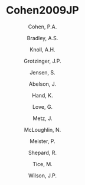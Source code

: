 ---
layout: publication
title: Cohen2009JP
category: journalpub
author: 
 - Cohen, P.A. 
 - Bradley, A.S. 
 - Knoll, A.H.  
 - Grotzinger, J.P. 
 - Jensen, S. 
 - Abelson, J. 
 - Hand, K. 
 - Love, G. 
 - Metz, J. 
 - McLoughlin, N. 
 - Meister, P. 
 - Shepard, R. 
 - Tice, M. 
 - Wilson, J.P. 
pubtitle:  "Tubular compression fossils from the Ediacaran Nama Group, Namibia"
journal: journal of Paleontology 
year: 2009
---